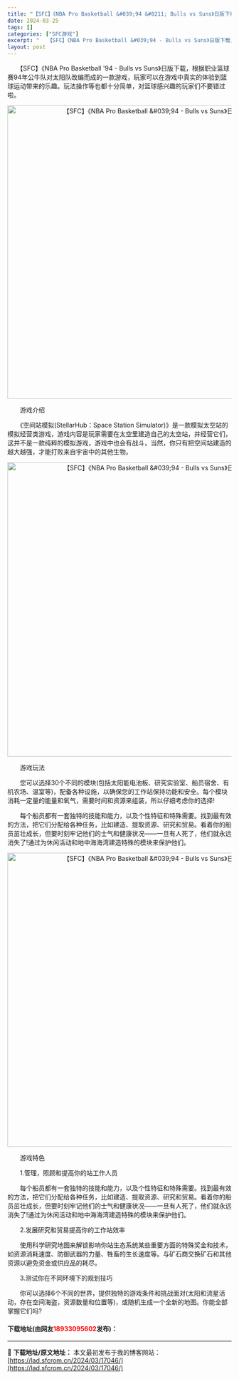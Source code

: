 ```yaml
---
title: "【SFC】《NBA Pro Basketball &#039;94 &#8211; Bulls vs Suns》日版下载"
date: 2024-03-25
tags: []
categories: ["SFC游戏"]
excerpt: "　　【SFC】《NBA Pro Basketball &#039;94 - Bulls vs Suns》日版下载，根据职业篮球赛94年公牛队对太阳队改编而成的一款游戏，玩家可以在游戏中真实的体验到篮球运动带来的乐趣。玩法操作等也都十分简单，对篮球感兴趣的玩家们不要错过啦。 　　游戏介绍 　　《空间站模&hellip;"
layout: post
---
```


 <p>　　【SFC】《NBA Pro Basketball &#39;94 - Bulls vs Suns》日版下载，根据职业篮球赛94年公牛队对太阳队改编而成的一款游戏，玩家可以在游戏中真实的体验到篮球运动带来的乐趣。玩法操作等也都十分简单，对篮球感兴趣的玩家们不要错过啦。</p> <p align="center"><img align="" border="0" src="https://lad.sfcrom.cn/wp-content/uploads/2024/03/20240325_6600c5fdeaf26.png" width="659" alt="【SFC】《NBA Pro Basketball &amp;#039;94 - Bulls vs Suns》日版下载" /></p> <p>　　游戏介绍</p> <p>　　《空间站模拟(StellarHub：Space Station Simulator)》是一款模拟太空站的模拟经营类游戏，游戏内容是玩家需要在太空里建造自己的太空站，并经营它们，这并不是一款纯粹的模拟游戏，游戏中也会有战斗，当然，你只有把空间站建造的越大越强，才能打败来自宇宙中的其他生物。</p> <p align="center"><img align="" border="0" src="https://lad.sfcrom.cn/wp-content/uploads/2024/03/20240325_6600c5ff3e530.png" width="661" alt="【SFC】《NBA Pro Basketball &amp;#039;94 - Bulls vs Suns》日版下载" /></p> <p>　　游戏玩法</p> <p>　　您可以选择30个不同的模块(包括太阳能电池板、研究实验室、船员宿舍、有机农场、温室等)，配备各种设施，以确保您的工作站保持功能和安全。每个模块消耗一定量的能量和氧气，需要时间和资源来组装，所以仔细考虑你的选择!</p> <p>　　每个船员都有一套独特的技能和能力，以及个性特征和特殊需要。找到最有效的方法，把它们分配给各种任务，比如建造、提取资源、研究和贸易。看着你的船员茁壮成长，但要时刻牢记他们的士气和健康状况&mdash;&mdash;一旦有人死了，他们就永远消失了!通过为休闲活动和地中海海湾建造特殊的模块来保护他们。</p> <p align="center"><img align="" border="0" src="https://lad.sfcrom.cn/wp-content/uploads/2024/03/20240325_6600c60050619.png" width="660" alt="【SFC】《NBA Pro Basketball &amp;#039;94 - Bulls vs Suns》日版下载" /></p> <p>　　游戏特色</p> <p>　　1.管理，照顾和提高你的站工作人员</p> <p>　　每个船员都有一套独特的技能和能力，以及个性特征和特殊需要。找到最有效的方法，把它们分配给各种任务，比如建造、提取资源、研究和贸易。看着你的船员茁壮成长，但要时刻牢记他们的士气和健康状况&mdash;&mdash;一旦有人死了，他们就永远消失了!通过为休闲活动和地中海海湾建造特殊的模块来保护他们。</p> <p>　　2.发展研究和贸易提高你的工作站效率</p> <p>　　使用科学研究地图来解锁影响你站生态系统某些重要方面的特殊奖金和技术，如资源消耗速度、防御武器的力量、牲畜的生长速度等。与矿石商交换矿石和其他资源以避免资金或供应品的耗尽。</p> <p>　　3.测试你在不同环境下的规划技巧</p> <p>　　你可以选择6个不同的世界，提供独特的游戏条件和挑战面对(太阳和流星活动，存在空间海盗，资源数量和位置等)，或随机生成一个全新的地图。你能全部掌握它们吗?</p> <p><h4>下载地址(由网友<font color="red">18933095602</font>发布)：</h4></p> 

---
📖 **下载地址/原文地址：** 本文最初发布于我的博客网站：[https://lad.sfcrom.cn/2024/03/17046/](https://lad.sfcrom.cn/2024/03/17046/)
